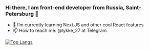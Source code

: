 ### Hi there, I am front-end developer from Russia, Saint-Petersburg 👋

- 🌱 I’m currently learning Next.JS and other cool React features
- 📫 How to reach me: @lykke_27 at Telegram

[![Top Langs](https://github-readme-stats.vercel.app/api/top-langs/?username=lykke27&layout=compact)](https://github.com/anuraghazra/github-readme-stats)

